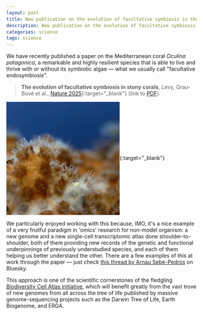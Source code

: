 ```yaml
---
layout: post
title: New publication on the evolution of facultative symbiosis in the Mediterranean coral Oculina patagonica
description: New publication on the evolution of facultative symbiosis in the Mediterranean coral Oculina patagonica
categories: science
tags: science
---
```


We have recently published a paper on the Mediterranean coral *Oculina patagonica*, a remarkable and highly resilient species that is able to live and thrive with or without its symbiotic algae — what we usually call "facultative endosymbiosis".

> **The evolution of facultative symbiosis in stony corals**, Levy, Grau-Bové et al., [Nature 2025](https://www.nature.com/articles/s41586-025-09623-6?){:target="_blank"} (link to [PDF](/assets/img/levygrau25.pdf)).

[<img width="300" src="/assets/img/oculina_small.jpg" alt="Partially bleached Oculina patagonica colony" align="center" class="circular-square">]([https://www.cell.com/cell/fulltext/S0092-8674(23)00917-0](https://www.nature.com/articles/s41586-025-09623-6)){:target="_blank"}

We particularly enjoyed working with this because, IMO, it's a nice example of a very fruitful paradigm in 'omics' research for non-model organism: a new genome and a new single-cell transcriptomic atlas done shoulder-to-shoulder, both of them providing new records of the genetic and functional underpinnings of previously understudied species, and each of them helping us better understand the other. There are a few examples of this at work through the paper — just check [this thread by Arnau Sebé-Pedrós]([url](https://bsky.app/profile/arnausebe.bsky.social/post/3m3azphzuvk2e)) on Bluesky.

This approach is one of the scientific cornerstones of the fledgling [Biodiversity Cell Atlas initiative]([url](https://biodiversitycellatlas.org/)), which will benefit greatly from the vast trove of new genomes from all across the tree of life published by massive genome-sequencing projects such as the Darwin Tree of Life, Earth Biogenome, and ERGA.
